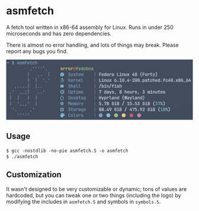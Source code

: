 # asmfetch

A fetch tool written in x86-64 assembly for Linux.
Runs in under 250 microseconds and has zero dependencies.

There is almost no error handling, and lots of things may break.
Please report any bugs you find.

![Preview](/asmfetch.png)

## Usage

```
$ gcc -nostdlib -no-pie asmfetch.S -o asmfetch
$ ./asmfetch
```

## Customization

It wasn't designed to be very customizable or dynamic; tons of values are
hardcoded, but you can tweak one or two things (including the logo) by
modifying the includes in `asmfetch.S` and symbols in `symbols.S`.
